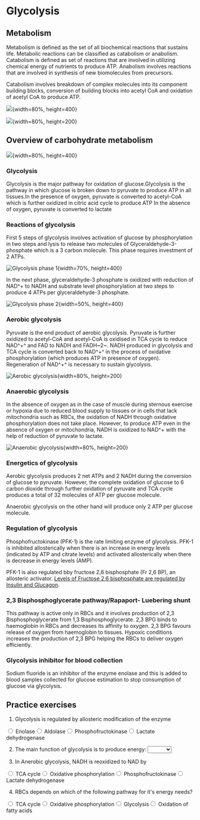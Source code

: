 # Glycolysis

## Metabolism

Metabolism is defined as the set of all biochemical reactions that sustains life. Metabolic reactions can be classified as catabolism or anabolism. Catabolism is defined as set of reactions that are involved in utilizing chemical energy of nutrients to produce ATP. Anabolism involves reactions that are involved in synthesis of new biomolecules from precursors. 

Catabolism involves breakdown of complex molecules into its component building blocks, conversion of building blocks into acetyl CoA and oxidation of acetyl CoA to produce ATP. 


![](Images/NADH.png){width=80%, height=400}




![](Images/ETC.png){width=80%, height=200}



## Overview of carbohydrate metabolism

![](Images/CarbMet.png){width=80%, height=400}

### Glycolysis

Glycolysis is the major pathway for oxidation of glucose.Glycolysis is the pathway in which glucose is broken down to pyruvate to produce ATP in all tissues.In the presence of oxygen, pyruvate is converted to acetyl-CoA which is further oxidized in citric acid cycle to produce ATP In the absence of oxygen, pyruvate is converted to lactate

### Reactions of glycolysis

First 5 steps of glycolysis involves activation of glucose by phosphorylation in two steps and lysis to release two molecules of Glyceraldehyde-3-phosphate which is a 3 carbon molecule. This phase requires investment of 2 ATPs.

![Glycolysis phase 1](Images/Gly1.png){width=70%, height=400}

In the next phase, glyceraldehyde-3 phosphate is oxidized with reduction of NAD^+ to NADH and substrate level phosphorylation at two steps to produce 4 ATPs per glyceraldehyde-3 phosphate.

![Glycolysis phase 2](Images/Gly2.png){width=50%, height=400}


### Aerobic glycolysis

Pyruvate is the end product of aerobic glycolysis. Pyruvate is further oxidized to acetyl-CoA and acetyl-CoA is oxidised in TCA cycle to reduce NAD^+^ and FAD to NADH and FADH~2~. NADH produced in glycolysis and TCA cycle is converted back to NAD^+^ in the process of oxidative phosphorylation (which produces ATP in presence of oxygen). Regeneration of NAD^+^ is necessary to sustain glycolysis.


![Aerobic glycolysis](Images/AerobicGlycolysis.png){width=80%, height=200}

### Anaerobic glycolysis

In the absence of oxygen as in the case of muscle during sternous exercise or hypoxia due to reduced blood supply to tissues or in cells that lack mitochondria such as RBCs, the oxidation of NADH through oxidative phosphorylation does not take place. However, to produce ATP even in the absence of oxygen or mitochondria, NADH is oxidized to NAD^+ with the help of reduction of pyruvate to lactate. 

![Anaerobic glycolysis](Images/AnaerobicGlycolysis.png){width=80%, height=200}

### Energetics of glycolysis

Aerobic glycolysis produces 2 net ATPs and 2 NADH during the conversion of glucose to pyruvate. However, the complete oxidation of glucose to 6 carbon dioxide through further oxidation of pyruvate and TCA cycle produces a total of 32 molecules of ATP per glucose molecule.

Anaerobic glycolysis on the other hand will produce only 2 ATP per glucose molecule.


### Regulation of glycolysis

Phosphofructokinase (PFK-1) is the rate limiting enzyme of glycolysis. PFK-1 is inhibited allosterically when there is an increase in energy levels (indicated by ATP and citrate levels) and activated allosterically when there is decrease in energy levels (AMP).

PFK-1 is also regulated bby  fructose 2,6 bisphosphate (Fr 2,6 BP), an allosteric activator. [Levels of Fructose 2,6 bisphosphate are regulated by Insulin and Glucagon](#regulation-of-glycolysis-and-gluconeogenesis).


### 2,3 Bisphosphoglycerate pathway/Rapaport- Luebering shunt

This pathway is active only in RBCs and it involves production of 2,3 Bisphosphoglycerate from 1,3 Bisphosphoglycerate. 2,3 BPG binds to haemoglobin in RBCs and decreases its affinity to oxygen. 2,3 BPG favours release of oxygen from haemoglobin to tissues. Hypoxic conditions increases the production of 2,3 BPG helping the RBCs to deliver oxygen efficiently. 

### Glycolysis inhibitor for blood collection

Sodium fluoride is an inhibitor of the enzyme enolase and this is added to blood samples collected for glucose estimation to stop consumption of glucose via glycolysis. 

## Practice exercises

1. Glycolysis is regulated by allosteric modification of the enzyme


<div class='webex-radiogroup' id='radio_KRKXDSAOIM'><label><input type="radio" autocomplete="off" name="radio_KRKXDSAOIM" value=""></input> <span>Enolase</span></label><label><input type="radio" autocomplete="off" name="radio_KRKXDSAOIM" value=""></input> <span>Aldolase</span></label><label><input type="radio" autocomplete="off" name="radio_KRKXDSAOIM" value="answer"></input> <span>Phosphofructokinase</span></label><label><input type="radio" autocomplete="off" name="radio_KRKXDSAOIM" value=""></input> <span>Lactate dehydrogenase</span></label></div>


2. The main function of glycolysis is to produce energy: <select class='webex-select'><option value='blank'></option><option value='answer'>TRUE</option><option value=''>FALSE</option></select>

3. In Anerobic glycolysis, NADH is reoxidized to NAD by


<div class='webex-radiogroup' id='radio_OEMXWVIDCI'><label><input type="radio" autocomplete="off" name="radio_OEMXWVIDCI" value=""></input> <span>TCA cycle</span></label><label><input type="radio" autocomplete="off" name="radio_OEMXWVIDCI" value=""></input> <span>Oxidative phosphorylation</span></label><label><input type="radio" autocomplete="off" name="radio_OEMXWVIDCI" value=""></input> <span>Phosphofructokinase</span></label><label><input type="radio" autocomplete="off" name="radio_OEMXWVIDCI" value="answer"></input> <span>Lactate dehydrogenase</span></label></div>



4. RBCs depends on which of the following pathway for it's energy needs?



<div class='webex-radiogroup' id='radio_IJLOAYMXDL'><label><input type="radio" autocomplete="off" name="radio_IJLOAYMXDL" value=""></input> <span>TCA cycle</span></label><label><input type="radio" autocomplete="off" name="radio_IJLOAYMXDL" value=""></input> <span>Oxidative phosphorylation</span></label><label><input type="radio" autocomplete="off" name="radio_IJLOAYMXDL" value="answer"></input> <span>Glycolysis</span></label><label><input type="radio" autocomplete="off" name="radio_IJLOAYMXDL" value=""></input> <span>Oxidation of fatty acids</span></label></div>






